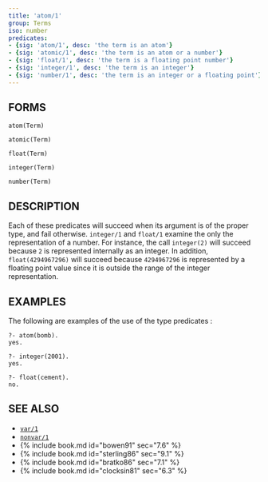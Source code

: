 ```yaml
---
title: 'atom/1'
group: Terms
iso: number
predicates:
- {sig: 'atom/1', desc: 'the term is an atom'}
- {sig: 'atomic/1', desc: 'the term is an atom or a number'}
- {sig: 'float/1', desc: 'the term is a floating point number'}
- {sig: 'integer/1', desc: 'the term is an integer'}
- {sig: 'number/1', desc: 'the term is an integer or a floating point'}
---
```


## FORMS
```
atom(Term)

atomic(Term)

float(Term)

integer(Term)

number(Term)

```
## DESCRIPTION

Each of these predicates will succeed when its argument is of the proper type, and fail otherwise. `integer/1` and `float/1` examine the only the representation of a number. For instance, the call `integer(2)` will succeed because `2` is represented internally as an integer. In addition, `float(4294967296)` will succeed because `4294967296` is represented by a floating point value since it is outside the range of the integer representation.


## EXAMPLES

The following are examples of the use of the type predicates :

```
?- atom(bomb).
yes.
```

```
?- integer(2001).
yes.
```

```
?- float(cement).
no.
```


## SEE ALSO

- [`var/1`](var.html)
- [`nonvar/1`](var.html)
- {% include book.md id="bowen91"    sec="7.6" %}
- {% include book.md id="sterling86" sec="9.1" %}
- {% include book.md id="bratko86"   sec="7.1" %}
- {% include book.md id="clocksin81" sec="6.3" %}
